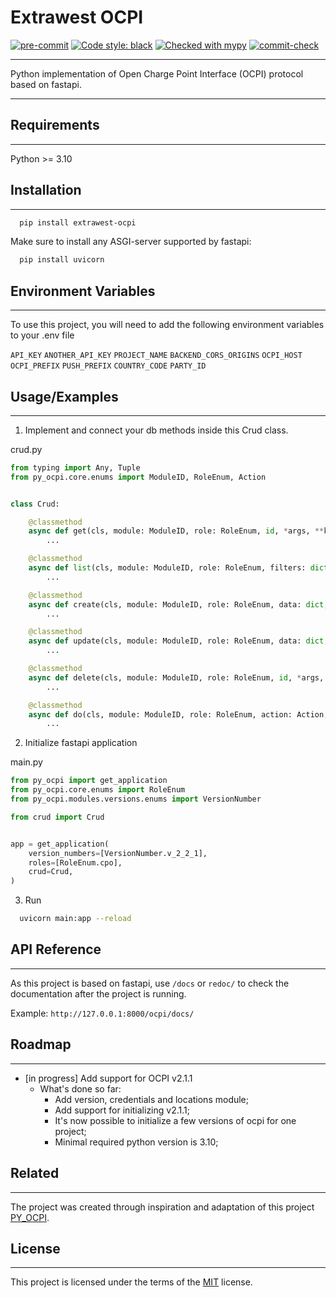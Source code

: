 
# Extrawest OCPI


[![pre-commit](https://img.shields.io/badge/pre--commit-enabled-brightgreen?logo=pre-commit)](https://github.com/pre-commit/pre-commit)
[![Code style: black](https://img.shields.io/badge/code%20style-black-000000.svg)](https://github.com/psf/black)
[![Checked with mypy](https://www.mypy-lang.org/static/mypy_badge.svg)](https://mypy-lang.org/)
[![commit-check](https://img.shields.io/badge/commit--check-enabled-brightgreen?logo=Git&logoColor=white)](https://github.com/commit-check/commit-check)

---

Python implementation of Open Charge Point Interface (OCPI) protocol based on fastapi.

---


## Requirements

---

Python >= 3.10


## Installation

---

```bash
  pip install extrawest-ocpi
```

Make sure to install any ASGI-server supported by fastapi:
```bash
  pip install uvicorn
```


## Environment Variables

---

To use this project, you will need to add the following environment variables to your .env file

`API_KEY` 
`ANOTHER_API_KEY`
`PROJECT_NAME`
`BACKEND_CORS_ORIGINS`
`OCPI_HOST`
`OCPI_PREFIX`
`PUSH_PREFIX`
`COUNTRY_CODE`
`PARTY_ID`


## Usage/Examples

---

1) Implement and connect your db methods inside this Crud class. 

crud.py
```python curd.py
from typing import Any, Tuple
from py_ocpi.core.enums import ModuleID, RoleEnum, Action


class Crud:

    @classmethod
    async def get(cls, module: ModuleID, role: RoleEnum, id, *args, **kwargs) -> Any:
        ...

    @classmethod
    async def list(cls, module: ModuleID, role: RoleEnum, filters: dict, *args, **kwargs) -> Tuple[list, int, bool]:
        ...

    @classmethod
    async def create(cls, module: ModuleID, role: RoleEnum, data: dict, *args, **kwargs) -> Any:
        ...

    @classmethod
    async def update(cls, module: ModuleID, role: RoleEnum, data: dict, id, *args, **kwargs) -> Any:
        ...

    @classmethod
    async def delete(cls, module: ModuleID, role: RoleEnum, id, *args, **kwargs):
        ...

    @classmethod
    async def do(cls, module: ModuleID, role: RoleEnum, action: Action, *args, data: dict = None, **kwargs) -> Any:
        ...

```

2) Initialize fastapi application

main.py
```python
from py_ocpi import get_application
from py_ocpi.core.enums import RoleEnum
from py_ocpi.modules.versions.enums import VersionNumber

from crud import Crud


app = get_application(
    version_numbers=[VersionNumber.v_2_2_1],
    roles=[RoleEnum.cpo],
    crud=Crud,
)

```

3) Run

```bash
  uvicorn main:app --reload
```

## API Reference

---

As this project is based on fastapi, use `/docs` or `redoc/` to check the documentation after the project is running.

Example: `http://127.0.0.1:8000/ocpi/docs/`


## Roadmap

---

- [in progress] Add support for OCPI v2.1.1
  - What's done so far:
    - Add version, credentials and locations module;
    - Add support for initializing v2.1.1;
    - It's now possible to initialize a few versions of ocpi for one project;
    - Minimal required python version is 3.10;


## Related

---

The project was created through inspiration and adaptation of this project  [PY_OCPI](https://github.com/TECHS-Technological-Solutions/ocpi).


## License

---

This project is licensed under the terms of the [MIT](https://github.com/extrawest/extrawest_ocpi/blob/main/LICENSE) license.

